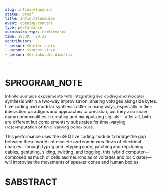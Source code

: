 ```yaml
---
slug: infiniteluumuios
status: proof
title: Infiniteluumuios
event: opening-concert
type: performance
submission_type: Performance
time: 18:30 - 20:30
contributors:
- person: $kiefer-chris
- person: $symons-steve
- person: $kyriakoudis-dimitris

---
```


# $PROGRAM_NOTE

Infiniteluumuios experiments with integrating live coding and modular synthesis within a
two-way improvisation, sharing voltages alongside bytes. Live coding and modular
synthesis differ in many ways, especially in their interaction paradigms and approaches to
precision, but they also share many commonalities in creating and manipulating signals—
after all, both are different but complementary substrates for time-varying
(re)computation of time-varying behaviours.

This performance uses the uSEQ live coding module to bridge the gap between these
worlds of discrete and continuous flows of electrical charges. Through typing and retyping
code, patching and repatching cables, gesturing, sliding, twisting, and toggling, this hybrid
computer—composed as much of cells and neurons as of voltages and logic gates—will
improvise the movements of speaker cones and human bodies.

# $ABSTRACT



